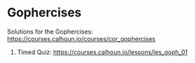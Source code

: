 # Gophercises

Solutions for the Gophercises: https://courses.calhoun.io/courses/cor_gophercises

1. Timed Quiz: https://courses.calhoun.io/lessons/les_goph_01